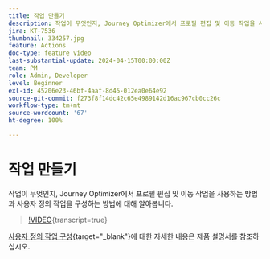 ```yaml
---
title: 작업 만들기
description: 작업이 무엇인지, Journey Optimizer에서 프로필 편집 및 이동 작업을 사용하는 방법과 사용자 정의 작업을 구성하는 방법에 대해 알아봅니다.
jira: KT-7536
thumbnail: 334257.jpg
feature: Actions
doc-type: feature video
last-substantial-update: 2024-04-15T00:00:00Z
team: PM
role: Admin, Developer
level: Beginner
exl-id: 45206e23-46bf-4aaf-8d45-012ea0e64e92
source-git-commit: f273f8f14dc42c65e4989142d16ac967cb0cc26c
workflow-type: tm+mt
source-wordcount: '67'
ht-degree: 100%

---
```


# 작업 만들기

작업이 무엇인지, Journey Optimizer에서 프로필 편집 및 이동 작업을 사용하는 방법과 사용자 정의 작업을 구성하는 방법에 대해 알아봅니다.

>[!VIDEO](https://video.tv.adobe.com/v/3430279?quality=12&learn=on&captions=kor){transcript=true}

[사용자 정의 작업 구성](https://experienceleague.adobe.com/ko/docs/journey-optimizer/using/configuration/configure-journeys/action-journeys/about-custom-action-configuration){target="_blank"}에 대한 자세한 내용은 제품 설명서를 참조하십시오.
